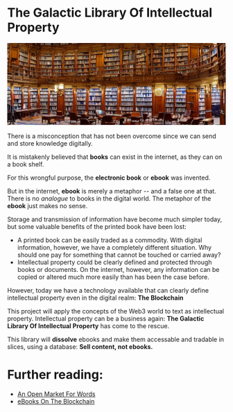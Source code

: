 # The Galactic Library Of Intellectual Property
![](library.webp)

There is a misconception that has not been overcome since we can
send and store knowledge digitally.

It is mistakenly believed that **books** can exist in the internet, as they
can on a book shelf.

For this wrongful purpose, the **electronic book** or **ebook** was invented.

But in the internet,  **ebook** is merely a metaphor -- and a false one at that.
There is no *analogue* to books in the digital world.
The metaphor of the **ebook** just makes no sense.

Storage and transmission of information have become much simpler today,
but some valuable benefits of the printed book have been lost:

- A printed book can be easily traded as a commodity. With digital information,
  however, we have a completely different situation. Why should one pay for something
  that cannot be touched or carried away?
- Intellectual property could be clearly defined and protected through books or
  documents. On the internet, however, any information can be copied or altered
  much more easily than has been the case before. 

However, today we have a technology available that can clearly define intellectual
property even in the digital realm: **The Blockchain**

This project will apply the concepts of the Web3 world to text as intellectual property.
Intellectual property can be a business again: **The Galactic Library
Of Intellectual Property** has come to the rescue.

This library will **dissolve** ebooks and make them accessable and tradable in slices, using
a database: **Sell content, not ebooks.**

# Further reading:

- [An Open Market For Words](https://www.alexanderweinmann.com/blog/lyrxbooks)
- [eBooks On The Blockchain](https://www.alexanderweinmann.com/blog/ebooks)



